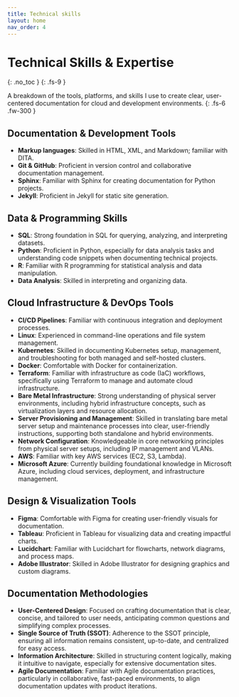 ```yaml
---
title: Technical skills
layout: home
nav_order: 4
---
```


# Technical Skills & Expertise
{: .no_toc }
{: .fs-9 }

A breakdown of the tools, platforms, and skills I use to create clear, user-centered documentation for cloud and development environments. 
{: .fs-6 .fw-300 }
## Documentation & Development Tools

- **Markup languages**: Skilled in HTML, XML, and Markdown; familiar with DITA.
- **Git & GitHub**: Proficient in version control and collaborative documentation management.
- **Sphinx**: Familiar with Sphinx for creating documentation for Python projects.
- **Jekyll**: Proficient in Jekyll for static site generation.

## Data & Programming Skills

- **SQL**: Strong foundation in SQL for querying, analyzing, and interpreting datasets.
- **Python**: Proficient in Python, especially for data analysis tasks and understanding code snippets when documenting technical projects.
- **R**: Familiar with R programming for statistical analysis and data manipulation.
- **Data Analysis**: Skilled in interpreting and organizing data.

## Cloud Infrastructure & DevOps Tools

- **CI/CD Pipelines**: Familiar with continuous integration and deployment processes.
- **Linux**: Experienced in command-line operations and file system management.
- **Kubernetes**: Skilled in documenting Kubernetes setup, management, and troubleshooting for both managed and self-hosted clusters.
- **Docker**: Comfortable with Docker for containerization.
- **Terraform**: Familiar with infrastructure as code (IaC) workflows, specifically using Terraform to manage and automate cloud infrastructure.
- **Bare Metal Infrastructure**: Strong understanding of physical server environments, including hybrid infrastructure concepts, such as virtualization layers and resource allocation.
- **Server Provisioning and Management**: Skilled in translating bare metal server setup and maintenance processes into clear, user-friendly instructions, supporting both standalone and hybrid environments.
- **Network Configuration**: Knowledgeable in core networking principles from physical server setups, including IP management and VLANs.
- **AWS**: Familiar with key AWS services (EC2, S3, Lambda).
- **Microsoft Azure**: Currently building foundational knowledge in Microsoft Azure, including cloud services, deployment, and infrastructure management.

## Design & Visualization Tools

- **Figma**: Comfortable with Figma for creating user-friendly visuals for documentation.
- **Tableau**: Proficient in Tableau for visualizing data and creating impactful charts.
- **Lucidchart**: Familiar with Lucidchart for flowcharts, network diagrams, and process maps.
- **Adobe Illustrator**: Skilled in Adobe Illustrator for designing graphics and custom diagrams.

## Documentation Methodologies
- **User-Centered Design**: Focused on crafting documentation that is clear, concise, and tailored to user needs, anticipating common questions and simplifying complex processes.
- **Single Source of Truth (SSOT)**: Adherence to the SSOT principle, ensuring all information remains consistent, up-to-date, and centralized for easy access.
- **Information Architecture**: Skilled in structuring content logically, making it intuitive to navigate, especially for extensive documentation sites.
- **Agile Documentation**: Familiar with Agile documentation practices, particularly in collaborative, fast-paced environments, to align documentation updates with product iterations.
